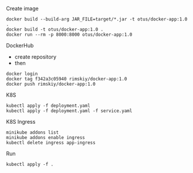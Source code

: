 Create image
```
docker build --build-arg JAR_FILE=target/*.jar -t otus/docker-app:1.0 .
docker build -t otus/docker-app:1.0 .
docker run --rm -p 8000:8000 otus/docker-app:1.0
```

DockerHub <br>
- create repository
- then
```
docker login
docker tag f342a3c05940 rimskiy/docker-app:1.0
docker push rimskiy/docker-app:1.0
```

K8S
```
kubectl apply -f deployment.yaml
kubectl apply -f deployment.yaml -f service.yaml
```

K8S Ingress
```
minikube addons list
minikube addons enable ingress
kubectl delete ingress app-ingress
```

Run
```
kubectl apply -f .
```